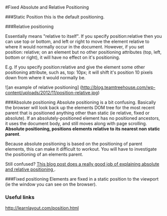 #Fixed Absolute and Relative Positioning

###Static Position
this is the default positioning.

###Relative positioning

Essentially means "relative to itself". If you specify position:relative then you can use top or bottom, and left or right to move the element relative to where it would normally occur in the document. However, if you set position: relative; on an element but no other positioning attributes (top, left, bottom or right), it will have no effect on it's positioning.

E.g. If you specify position:relative and give the element some other positioning attribute, such as, top: 10px; it will shift it's position 10 pixels down from where it would normally be.

![an example of relative positioning] (http://blog.teamtreehouse.com/wp-content/uploads/2012/11/position-relative.jpg)


###Absolute positioning
Absolute positioning is a bit confusing. Basically the browser will look back up the elements DOM tree for the most recent parent that is positioned anything other than static (ie relative, fixed or absolute).  If an absolutely-positioned element has no positioned ancestors, it uses the document body, and still moves along with page scrolling. **Absolute positioning, positions elements relative to its nearest non static parent**.

Because absolute positioning is based on the positioning of parent elements, this can make it difficult to workout. You will have to investigate the positioning of an elements parent.

Still confused? [This blog post does a really good job of explaining absolute and relative positioning ](https://css-tricks.com/absolute-positioning-inside-relative-positioning/).

###Fixed positioning
Elements are fixed in a static position to the viewport (ie the window you can see on the browser).




### Useful links
http://learnlayout.com/position.html
